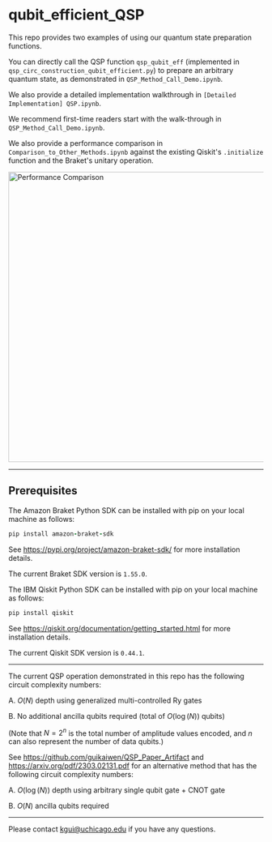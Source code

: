 # qubit_efficient_QSP

This repo provides two examples of using our quantum state preparation functions.

You can directly call the QSP function `qsp_qubit_eff` (implemented in `qsp_circ_construction_qubit_efficient.py`) to prepare an arbitrary quantum state, as demonstrated in `QSP_Method_Call_Demo.ipynb`.

We also provide a detailed implementation walkthrough in `[Detailed Implementation] QSP.ipynb`.

We recommend first-time readers start with the walk-through in `QSP_Method_Call_Demo.ipynb`.

We also provide a performance comparison in `Comparison_to_Other_Methods.ipynb` against the existing Qiskit's `.initialize` function and the Braket's unitary operation.

<img width="573" alt="Performance Comparison" src="https://github.com/guikaiwen/qubit_efficient_QSP/assets/24789128/6672ce54-d52a-4081-ad26-a3c8b6ba7703">


-------------------------------
## Prerequisites

The Amazon Braket Python SDK can be installed with pip on your local machine as follows:
```ruby
pip install amazon-braket-sdk
```
See https://pypi.org/project/amazon-braket-sdk/ for more installation details.

The current Braket SDK version is `1.55.0`.

The IBM Qiskit Python SDK can be installed with pip on your local machine as follows:
```ruby
pip install qiskit
```
See https://qiskit.org/documentation/getting_started.html for more installation details.

The current Qiskit SDK version is `0.44.1`.

-------------------------------
The current QSP operation demonstrated in this repo has the following circuit complexity numbers:

A. $O(N)$ depth using generalized multi-controlled Ry gates

B. No additional ancilla qubits required (total of $O(\log(N))$ qubits)

(Note that $N = 2^n$ is the total number of amplitude values encoded, and $n$ can also represent the number of data qubits.)

See https://github.com/guikaiwen/QSP_Paper_Artifact and https://arxiv.org/pdf/2303.02131.pdf for an alternative method that has the following circuit complexity numbers:

A. $O(\log(N))$ depth using arbitrary single qubit gate + CNOT gate

B. $O(N)$ ancilla qubits required

-------------------------------
Please contact kgui@uchicago.edu if you have any questions.
